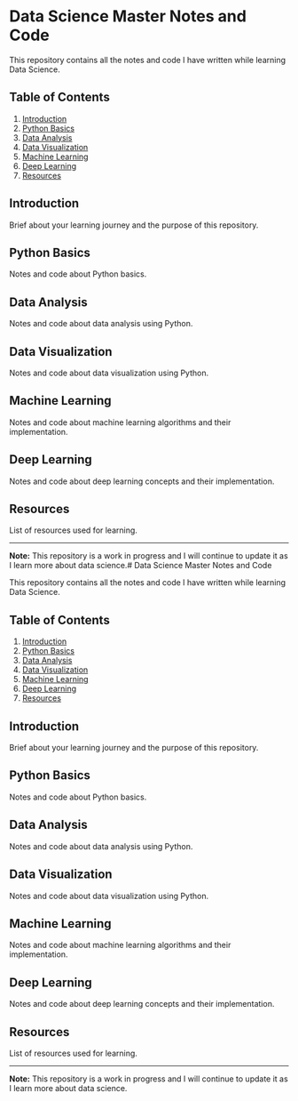 # Data Science Master Notes and Code

This repository contains all the notes and code I have written while learning Data Science.

## Table of Contents

1. [Introduction](#introduction)
2. [Python Basics](#python-basics)
3. [Data Analysis](#data-analysis)
4. [Data Visualization](#data-visualization)
5. [Machine Learning](#machine-learning)
6. [Deep Learning](#deep-learning)
7. [Resources](#resources)

## Introduction

Brief about your learning journey and the purpose of this repository.

## Python Basics

Notes and code about Python basics.

## Data Analysis

Notes and code about data analysis using Python.

## Data Visualization

Notes and code about data visualization using Python.

## Machine Learning

Notes and code about machine learning algorithms and their implementation.

## Deep Learning

Notes and code about deep learning concepts and their implementation.

## Resources

List of resources used for learning.

---

**Note:** This repository is a work in progress and I will continue to update it as I learn more about data science.# Data Science Master Notes and Code

This repository contains all the notes and code I have written while learning Data Science.

## Table of Contents

1. [Introduction](#introduction)
2. [Python Basics](#python-basics)
3. [Data Analysis](#data-analysis)
4. [Data Visualization](#data-visualization)
5. [Machine Learning](#machine-learning)
6. [Deep Learning](#deep-learning)
7. [Resources](#resources)

## Introduction

Brief about your learning journey and the purpose of this repository.

## Python Basics

Notes and code about Python basics.

## Data Analysis

Notes and code about data analysis using Python.

## Data Visualization

Notes and code about data visualization using Python.

## Machine Learning

Notes and code about machine learning algorithms and their implementation.

## Deep Learning

Notes and code about deep learning concepts and their implementation.

## Resources

List of resources used for learning.

---

**Note:** This repository is a work in progress and I will continue to update it as I learn more about data science.

